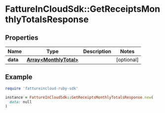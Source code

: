 # FattureInCloudSdk::GetReceiptsMonthlyTotalsResponse

## Properties

| Name | Type | Description | Notes |
| ---- | ---- | ----------- | ----- |
| **data** | [**Array&lt;MonthlyTotal&gt;**](MonthlyTotal.md) |  | [optional] |

## Example

```ruby
require 'fattureincloud-ruby-sdk'

instance = FattureInCloudSdk::GetReceiptsMonthlyTotalsResponse.new(
  data: null
)
```

